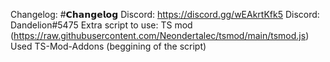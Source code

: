 Changelog: #𝗖𝗵𝗮𝗻𝗴𝗲𝗹𝗼𝗴
Discord: https://discord.gg/wEAkrtKfk5
Discord: Dandelion#5475
Extra script to use: TS mod (https://raw.githubusercontent.com/Neondertalec/tsmod/main/tsmod.js)
Used TS-Mod-Addons (beggining of the script)
